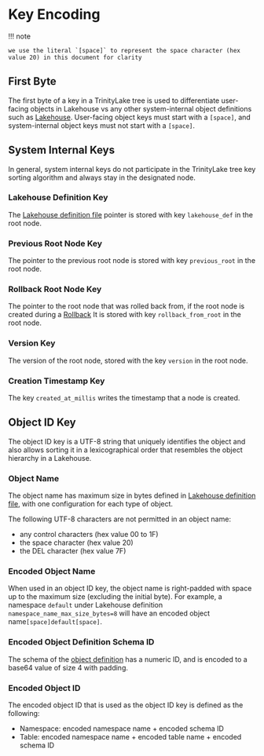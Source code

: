 # Key Encoding

!!! note

    we use the literal `[space]` to represent the space character (hex value 20) in this document for clarity

## First Byte

The first byte of a key in a TrinityLake tree is used to differentiate user-facing objects in Lakehouse vs
any other system-internal object definitions such as [Lakehouse](#lakehouse-key).
User-facing object keys must start with a `[space]`,
and system-internal object keys must not start with a `[space]`.

## System Internal Keys

In general, system internal keys do not participate in the TrinityLake tree key sorting algorithm and always stay in 
the designated node.

### Lakehouse Definition Key

The [Lakehouse definition file](./lakehouse.md) pointer is stored with key `lakehouse_def` in the root node.

### Previous Root Node Key

The pointer to the previous root node is stored with key `previous_root` in the root node.

### Rollback Root Node Key

The pointer to the root node that was rolled back from, if the root node is created during a [Rollback](./transaction.md#rollback-committed-version)
It is stored with key `rollback_from_root` in the root node.

### Version Key

The version of the root node, stored with the key `version` in the root node.

### Creation Timestamp Key

The key `created_at_millis` writes the timestamp that a node is created.

## Object ID Key

The object ID key is a UTF-8 string that uniquely identifies the object and also allows sorting it in a 
lexicographical order that resembles the object hierarchy in a Lakehouse.

### Object Name

The object name has maximum size in bytes defined in [Lakehouse definition file](./lakehouse.md), 
with one configuration for each type of object.

The following UTF-8 characters are not permitted in an object name:
- any control characters (hex value 00 to 1F)
- the space character (hex value 20)
- the DEL character (hex value 7F)

### Encoded Object Name

When used in an object ID key, the object name is right-padded with space up to the maximum size 
(excluding the initial byte). For example, a namespace `default` under Lakehouse definition 
`namespace_name_max_size_bytes=8` will have an encoded object name`[space]default[space]`.

### Encoded Object Definition Schema ID

The schema of the [object definition](./object-definition-file.md) has a numeric ID, 
and is encoded to a base64 value of size 4 with padding.

### Encoded Object ID

The encoded object ID that is used as the object ID key is defined as the following:

- Namespace: encoded namespace name + encoded schema ID
- Table: encoded namespace name + encoded table name + encoded schema ID
